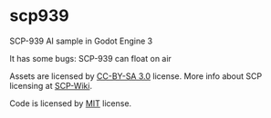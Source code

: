 # scp939

SCP-939 AI sample in Godot Engine 3

It has some bugs: SCP-939 can float on air

Assets are licensed by [CC-BY-SA 3.0](/LICENSE.CCBYSA3) license. More info about SCP licensing at [SCP-Wiki](https://scp-wiki.wikidot.com/licensing-guide).

Code is licensed by [MIT](/LICENSE.MIT) license.